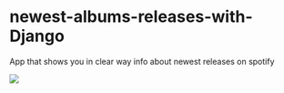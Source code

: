 # newest-albums-releases-with-Django
App that shows you in clear way info about newest releases on spotify

![](https://i.imgur.com/3ug1tOZ.gif)
